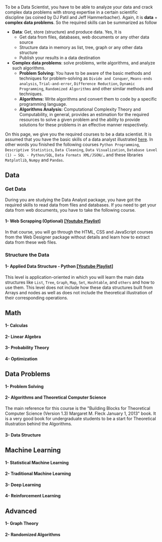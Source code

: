 To be a Data Scientist, you have to be able to analyze your data and crack complex data problems with strong expertise in a certain scientific discipline (as coined by DJ Patil and Jeff Hammerbacher). Again, it is **data** + **complex data problems**. So the required skills can be summarized as follow
* **Data**: Get, store (structure) and produce data.
Yes, It is
  * Get data from files, databases, web documents or any other data source
  * Structure data in memory as list, tree, graph or any other data structure
  * Publish your results in a data destination
* **Complex data problems**: solve problems, write algorithms, and analyze such algorithms.
  * **Problem Solving:** You have to be aware of the basic methods and techniques for problem-solving as `Divide and Conquer`, `Means-ends analysis`, `Trial-and-error`, `Difference Reduction`, `Dynamic Programming`, `Randomized Algorithms` and other similar methods and techniques.
  * **Algorithms:** Write algorithms and convert them to code by a specific programming language.
  * **Algorithms Analysis:**  Computational Complexity Theory and Computability, in general, provides an estimation for the required resources to solve a given problem and the ability to provide solutions for these problems in an effective manner respectively.
  
On this page, we give you the required courses to be a data scientist. It is assumed that you have the basic skills of a data analyst illustrated [here](https://github.com/aorogat/Data-Science-and-Software-Engineering/tree/master/Data%20Analyst). In other words you finished the following courses `Python Programming`, `Descriptive Statistics`, `Data Cleaning`, `Data Visualization`, `Database Level (1) – SQL - Python/SQL`, `Data Formats XML/JSON/…` and these libraries `Matplotlib`, `Numpy` and `Pandas`. 

## Data
### Get Data
During you are studying the Data Analyst package, you have got the required skills to read data from files and databases. If you need to get your data from web documents, you have to take the following course.
#### 1- Web Scrapping (Optional) [\[Youtube Playlist\]]()
In that course, you will go through the HTML, CSS and JavaScript courses from the Web Designer package without details and learn how to extract data from these web files. 
### Structure the Data
#### 1- Applied Data Structure - Python [\[Youtube Playlist\]](https://www.youtube.com/playlist?list=PL73bE5x5W-ICLzNwt5aAjnstOlqNgtqMJ)
This level is application-oriented in which you will learn the main data structures like `List`, `Tree`, `Graph`, `Map`, `Set`, `Hashtable`, and `others` and how to use them. This level does not include how these data structures built from Arrays and nodes as well as does not include the theoretical illustration of their corresponding operations. 
## Math
#### 1- Calculas

#### 2- Linear Algebra

#### 3- Probability Theory

#### 4- Optimization


## Data Problems
#### 1- Problem Solving

#### 2- Algorithms and Theoretical Computer Science 
The main reference for this course is the "Building Blocks for Theoretical Computer Science (Version 1.3) Margaret M. Fleck January 1, 2013" book. It is a very good book for undergraduate students to be a start for Theoretical illustration behind the Algorithms.

#### 3- Data Structure


## Machine Learning
#### 1- Statistical Machine Learning
#### 2- Traditional Machine Learning
#### 3- Deep Learning
#### 4- Reinforcement Learning

## Advanced
#### 1- Graph Theory
#### 2- Randomized Algorithms

